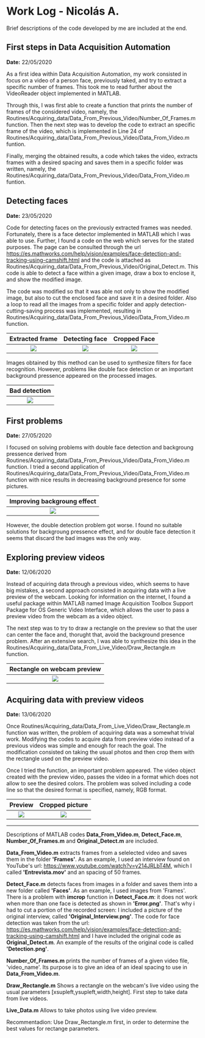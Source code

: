# Work Log - Nicolás A.

Brief descriptions of the code developed by me are included at the end.

## First steps in Data Acquisition Automation

**Date:** 22/05/2020

As a first idea within Data Acquisition Automation, my work consisted in focus on a video of a person face, previously taked, and try to extract a specific number of frames. This took me to read further about the VideoReader object implemented in MATLAB.

Through this, I was first able to create a function that prints the number of frames of the considered video, namely, the Routines/Acquiring_data/Data_From_Previous_Video/Number_Of_Frames.m function. Then the next step was to develop the code to extract an specific frame of the video, which is implemented in Line 24 of Routines/Acquiring_data/Data_From_Previous_Video/Data_From_Video.m funtion. 

Finally, merging the obtained results, a code which takes the video, extracts frames with a desired spacing and saves them in a specific folder was written, namely, the Routines/Acquiring_data/Data_From_Previous_Video/Data_From_Video.m funtion. 

## Detecting faces

**Date:** 23/05/2020

Code for detecting faces on the previously extracted frames was needed. Fortunately, there is a face detector implemented in MATLAB which I was able to use. Further, I found a code on the web which serves for the stated purposes. The page can be consulted through the url https://es.mathworks.com/help/vision/examples/face-detection-and-tracking-using-camshift.html and the code is attached as Routines/Acquiring_data/Data_From_Previous_Video/Original_Detect.m. This code is able to detect a face within a given image, draw a box to enclose it, and show the modified image. 

The code was modified so that it was able not only to show the modified image, but also to cut the enclosed face and save it in a desired folder. Also a loop to read all the images from a specific folder and apply detection-cutting-saving process was implemented, resulting in  Routines/Acquiring_data/Data_From_Previous_Video/Data_From_Video.m function.

Extracted frame | Detecting face | Cropped Face
:-------------------------:|:-------------------------:|:-------------------------: 
![](Results/NicolasWorkLog/Frame.png)  |  ![](Results/NicolasWorkLog/Detection.png) | ![](Results/NicolasWorkLog/Face.png)

Images obtained by this method can be used to synthesize filters for face recognition. However, problems like double face detection or an important background pressence appeared on the processed images. 

Bad detection |
:-------------------------:|
![](Results/NicolasWorkLog/Error.png)  |

## First problems

**Date:** 27/05/2020

I focused on solving problems with double face detection and backgroung pressence derived from Routines/Acquiring_data/Data_From_Previous_Video/Data_From_Video.m function. I tried a second application of Routines/Acquiring_data/Data_From_Previous_Video/Data_From_Video.m function with nice results in decreasing background presence for some pictures.

Improving backgroung effect |
:-------------------------:|
![](Results/NicolasWorkLog/Face2.png)  |

 However, the double detection problem got worse. I found no suitable solutions for backgroung pressence effect, and for double face detection it seems that discard the bad images was the only way.

## Exploring preview videos

**Date:** 12/06/2020

Instead of acquiring data through a previous video, which seems to have big mistakes, a second approach consisted in acquiring data with a live preview of the webcam. Looking for information on the internet, I found a useful package within MATLAB named Image Acquisition Toolbox Support Package for OS Generic Video Interface, which allows the user to pass a preview video from the webcam as a video object.

The next step was to try to draw a rectangle on the preview so that the user can center the face and, thorught that, avoid the background presence problem. After an extensive search, I was able to synthesize this idea in the Routines/Acquiring_data/Data_From_Live_Video/Draw_Rectangle.m function.

Rectangle on webcam preview |
:-------------------------:|
![](Results/NicolasWorkLog/Rectangle.png)  |

## Acquiring data with preview videos

**Date:** 13/06/2020

Once Routines/Acquiring_data/Data_From_Live_Video/Draw_Rectangle.m function was written, the problem of acquiring data was a somewhat trivial work. Modifying the codes to acquire data from preview video instead of a previous videos was simple and enough for reach the goal. The modification consisted on taking the usual photos and then crop them with the rectangle used on the preview video.

Once I tried the function, an important problem appeared. The video object created with the preview video, passes the video in a format which does not allow to see the desired colors. The problem was solved including a code line so that the desired format is specified, namely, RGB format.

Preview | Cropped picture | 
:-------------------------:|:-------------------------:|
![](Results/NicolasWorkLog/Rectangle.png)  |  ![](Results/NicolasWorkLog/Livedata.png) | 

---------------------------------------------------------------------------

Descriptions of MATLAB codes **Data_From_Video.m**, **Detect_Face.m**, **Number_Of_Frames.m** and **Original_Detect.m** are included.

 **Data_From_Video.m** extracts frames from a selelected video and saves them in the folder **'Frames'**. As an example, I used an interview found on YouTube's url: https://www.youtube.com/watch?v=y214JRLbT4M, which I called **'Entrevista.mov'** and an spacing of 50 frames.

 **Detect_Face.m** detects faces from images in a folder and saves them into a new folder called **'Faces'**. As an example, I used images from 'Frames'. There is a problem with **imcrop** function in  **Detect_Face.m**: it does not work when more than one face is detected as shown in **'Error.png'**. That's why i had to cut a portion of the recorded screen: I included a picture of the original interview, called **'Original_Interview.png'**. The code for face detection was taken from the url: https://es.mathworks.com/help/vision/examples/face-detection-and-tracking-using-camshift.html and I have included the original code as **Original_Detect.m**. An example of the results of the original code is called **'Detection.png'**.

 **Number_Of_Frames.m** prints the number of frames of a given video file, 'video_name'. Its purpose is to give an idea of an ideal spacing to use in
 **Data_From_Video.m**.

 **Draw_Rectangle.m** Shows a rectangle on the webcam's live video using the usual parameters [xsupleft,ysupleft,width,height]. First step to take data from live videos.

 **Live_Data.m** Allows to take photos using live video preview.

 Recommentadion: Use Draw_Rectangle.m first, in order to determine the best values for rectange parameters.
